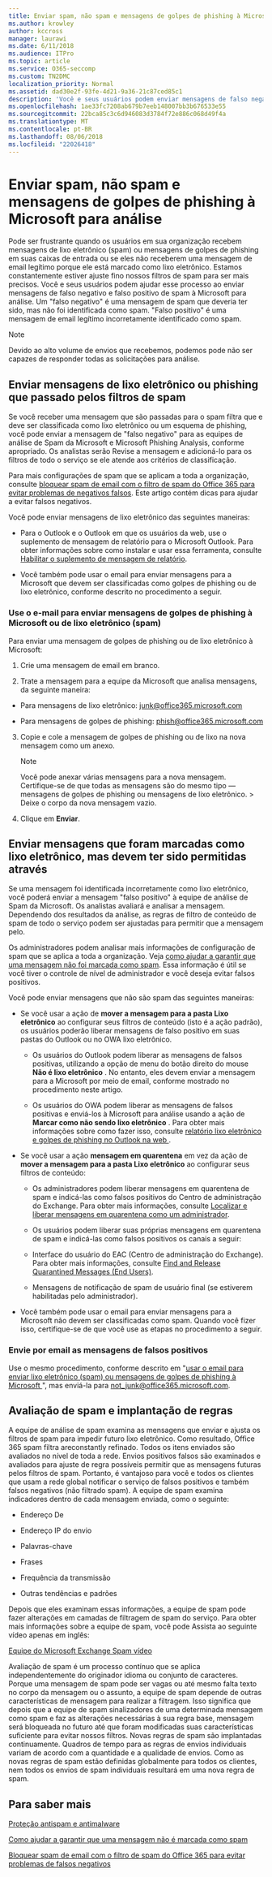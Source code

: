 ```yaml
---
title: Enviar spam, não spam e mensagens de golpes de phishing à Microsoft para análise
ms.author: krowley
author: kccross
manager: laurawi
ms.date: 6/11/2018
ms.audience: ITPro
ms.topic: article
ms.service: O365-seccomp
ms.custom: TN2DMC
localization_priority: Normal
ms.assetid: dad30e2f-93fe-4d21-9a36-21c87ced85c1
description: 'Você e seus usuários podem enviar mensagens de falso negativo e falso positivo de spam à Microsoft para análise. '
ms.openlocfilehash: 1ae33fc7208ab679b7eeb148007bb3b676533e55
ms.sourcegitcommit: 22bca85c3c6d946083d3784f72e886c068d49f4a
ms.translationtype: MT
ms.contentlocale: pt-BR
ms.lasthandoff: 08/06/2018
ms.locfileid: "22026418"
---
```

# <a name="submit-spam-non-spam-and-phishing-scam-messages-to-microsoft-for-analysis"></a>Enviar spam, não spam e mensagens de golpes de phishing à Microsoft para análise

Pode ser frustrante quando os usuários em sua organização recebem mensagens de lixo eletrônico (spam) ou mensagens de golpes de phishing em suas caixas de entrada ou se eles não receberem uma mensagem de email legítimo porque ele está marcado como lixo eletrônico. Estamos constantemente estiver ajuste fino nossos filtros de spam para ser mais precisos. Você e seus usuários podem ajudar esse processo ao enviar mensagens de falso negativo e falso positivo de spam à Microsoft para análise. Um "falso negativo" é uma mensagem de spam que deveria ter sido, mas não foi identificada como spam. "Falso positivo" é uma mensagem de email legítimo incorretamente identificado como spam. 
  
> [!NOTE]
> Devido ao alto volume de envios que recebemos, podemos pode não ser capazes de responder todas as solicitações para análise. 
  
## <a name="submit-junk-or-phishing-messages-that-passed-through-the-spam-filters"></a>Enviar mensagens de lixo eletrônico ou phishing que passado pelos filtros de spam
<a name="sectionSection0"> </a>

Se você receber uma mensagem que são passadas para o spam filtra que e deve ser classificada como lixo eletrônico ou um esquema de phishing, você pode enviar a mensagem de "falso negativo" para as equipes de análise de Spam da Microsoft e Microsoft Phishing Analysis, conforme apropriado. Os analistas serão Revise a mensagem e adicioná-lo para os filtros de todo o serviço se ele atende aos critérios de classificação. 
  
Para mais configurações de spam que se aplicam a toda a organização, consulte [bloquear spam de email com o filtro de spam do Office 365 para evitar problemas de negativos falsos](https://go.microsoft.com/fwlink/p/?LinkId=534225). Este artigo contém dicas para ajudar a evitar falsos negativos.
  
Você pode enviar mensagens de lixo eletrônico das seguintes maneiras:
  
- Para o Outlook e o Outlook em que os usuários da web, use o suplemento de mensagem de relatório para o Microsoft Outlook. Para obter informações sobre como instalar e usar essa ferramenta, consulte [Habilitar o suplemento de mensagem de relatório](https://support.office.com/article/4250c4bc-6102-420b-9e0a-a95064837676). 
        
- Você também pode usar o email para enviar mensagens para a Microsoft que devem ser classificadas como golpes de phishing ou de lixo eletrônico, conforme descrito no procedimento a seguir.
    
### <a name="use-email-to-submit-junk-spam-or-phishing-scam-messages-to-microsoft"></a>Use o e-mail para enviar mensagens de golpes de phishing à Microsoft ou de lixo eletrônico (spam)
<a name="Useemailtosubmitjunkspamorphishingscammessages"> </a>

Para enviar uma mensagem de golpes de phishing ou de lixo eletrônico à Microsoft:
  
1. Crie uma mensagem de email em branco.
    
2. Trate a mensagem para a equipe da Microsoft que analisa mensagens, da seguinte maneira: 
    
  - Para mensagens de lixo eletrônico: junk@office365.microsoft.com
    
  - Para mensagens de golpes de phishing: phish@office365.microsoft.com
    
3. Copie e cole a mensagem de golpes de phishing ou de lixo na nova mensagem como um anexo. 
    
    > [!NOTE]
    > Você pode anexar várias mensagens para a nova mensagem. Certifique-se de que todas as mensagens são do mesmo tipo — mensagens de golpes de phishing ou mensagens de lixo eletrônico. > Deixe o corpo da nova mensagem vazio. 
  
4. Clique em **Enviar**.
    
## <a name="submit-messages-that-were-tagged-as-junk-but-should-have-been-allowed-through"></a>Enviar mensagens que foram marcadas como lixo eletrônico, mas devem ter sido permitidas através
<a name="sectionSection1"> </a>

Se uma mensagem foi identificada incorretamente como lixo eletrônico, você poderá enviar a mensagem "falso positivo" à equipe de análise de Spam da Microsoft. Os analistas avaliará e analisar a mensagem. Dependendo dos resultados da análise, as regras de filtro de conteúdo de spam de todo o serviço podem ser ajustadas para permitir que a mensagem pelo.
  
Os administradores podem analisar mais informações de configuração de spam que se aplica a toda a organização. Veja [como ajudar a garantir que uma mensagem não foi marcada como spam](https://go.microsoft.com/fwlink/p/?LinkId=534224). Essa informação é útil se você tiver o controle de nível de administrador e você deseja evitar falsos positivos.
  
Você pode enviar mensagens que não são spam das seguintes maneiras:
  
- Se você usar a ação de **mover a mensagem para a pasta Lixo eletrônico** ao configurar seus filtros de conteúdo (isto é a ação padrão), os usuários poderão liberar mensagens de falso positivo em suas pastas do Outlook ou no OWA lixo eletrônico. 
    
  - Os usuários do Outlook podem liberar as mensagens de falsos positivas, utilizando a opção de menu do botão direito do mouse **Não é lixo eletrônico** . No entanto, eles devem enviar a mensagem para a Microsoft por meio de email, conforme mostrado no procedimento neste artigo. 
    
  - Os usuários do OWA podem liberar as mensagens de falsos positivas e enviá-los à Microsoft para análise usando a ação de **Marcar como não sendo lixo eletrônico** . Para obter mais informações sobre como fazer isso, consulte [relatório lixo eletrônico e golpes de phishing no Outlook na web ](report-junk-email-and-phishing-scams-in-outlook-on-the-web-eop.md).
    
- Se você usar a ação **mensagem em quarentena** em vez da ação de **mover a mensagem para a pasta Lixo eletrônico** ao configurar seus filtros de conteúdo: 
    
  - Os administradores podem liberar mensagens em quarentena de spam e indicá-las como falsos positivos do Centro de administração do Exchange. Para obter mais informações, consulte [Localizar e liberar mensagens em quarentena como um administrador](find-and-release-quarantined-messages-as-an-administrator.md).
    
  - Os usuários podem liberar suas próprias mensagens em quarentena de spam e indicá-las como falsos positivos os canais a seguir: 
    
  - Interface do usuário do EAC (Centro de administração do Exchange). Para obter mais informações, consulte [Find and Release Quarantined Messages (End Users)](http://technet.microsoft.com/library/e439b560-827a-4807-abd3-6b861c1ff786.aspx).
    
  - Mensagens de notificação de spam de usuário final (se estiverem habilitadas pelo administrador). 
    
- Você também pode usar o email para enviar mensagens para a Microsoft não devem ser classificadas como spam. Quando você fizer isso, certifique-se de que você use as etapas no procedimento a seguir.
    
### <a name="use-email-to-submit-false-positive-messages"></a>Envie por email as mensagens de falsos positivos

Use o mesmo procedimento, conforme descrito em "[usar o email para enviar lixo eletrônico (spam) ou mensagens de golpes de phishing à Microsoft ](submit-spam-non-spam-and-phishing-scam-messages-to-microsoft-for-analysis.md#Useemailtosubmitjunkspamorphishingscammessages)", mas enviá-la para not_junk@office365.microsoft.com.
  
## <a name="spam-evaluation-and-rules-deployment"></a>Avaliação de spam e implantação de regras
<a name="sectionSection2"> </a>

A equipe de análise de spam examina as mensagens que enviar e ajusta os filtros de spam para impedir futuro lixo eletrônico. Como resultado, Office 365 spam filtra areconstantly refinado. Todos os itens enviados são avaliados no nível de toda a rede. Envios positivos falsos são examinados e avaliados para ajuste de regra possíveis permitir que as mensagens futuras pelos filtros de spam. Portanto, é vantajoso para você e todos os clientes que usam a rede global notificar o serviço de falsos positivos e também falsos negativos (não filtrado spam). A equipe de spam examina indicadores dentro de cada mensagem enviada, como o seguinte:
  
- Endereço De
    
- Endereço IP do envio
    
- Palavras-chave
    
- Frases
    
- Frequência da transmissão
    
- Outras tendências e padrões
    
Depois que eles examinam essas informações, a equipe de spam pode fazer alterações em camadas de filtragem de spam do serviço. Para obter mais informações sobre a equipe de spam, você pode Assista ao seguinte vídeo apenas em inglês:
  
[Equipe do Microsoft Exchange Spam vídeo](https://youtu.be/-TpX_-GMC7o?hd=1)
  
Avaliação de spam é um processo contínuo que se aplica independentemente do originador idioma ou conjunto de caracteres. Porque uma mensagem de spam pode ser vagas ou até mesmo falta texto no corpo da mensagem ou o assunto, a equipe de spam depende de outras características de mensagem para realizar a filtragem. Isso significa que depois que a equipe de spam sinalizadores de uma determinada mensagem como spam e faz as alterações necessárias à sua regra base, mensagem será bloqueada no futuro até que foram modificadas suas características suficiente para evitar nossos filtros. Novas regras de spam são implantadas continuamente. Quadros de tempo para as regras de envios individuais variam de acordo com a quantidade e a qualidade de envios. Como as novas regras de spam estão definidas globalmente para todos os clientes, nem todos os envios de spam individuais resultará em uma nova regra de spam.
   
## <a name="for-more-information"></a>Para saber mais
<a name="sectionSection4"> </a>

[Proteção antispam e antimalware](http://technet.microsoft.com/library/93c6c227-7442-4293-b64d-ec8f15c928db.aspx)
  
[Como ajudar a garantir que uma mensagem não é marcada como spam](https://go.microsoft.com/fwlink/p/?LinkId=534224)
  
[Bloquear spam de email com o filtro de spam do Office 365 para evitar problemas de falsos negativos](https://go.microsoft.com/fwlink/p/?LinkId=534225)
  

